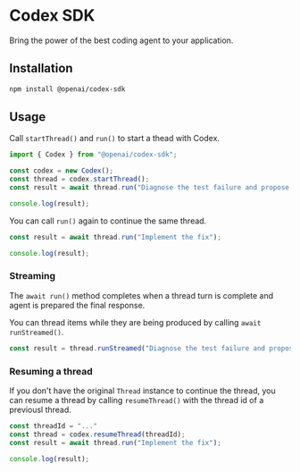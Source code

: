 # Codex SDK

Bring the power of the best coding agent to your application.

## Installation

```bash
npm install @openai/codex-sdk
```

## Usage

Call `startThread()` and `run()` to start a thead with Codex.

```typescript
import { Codex } from "@openai/codex-sdk";

const codex = new Codex();
const thread = codex.startThread();
const result = await thread.run("Diagnose the test failure and propose a fix");

console.log(result);
```

You can call `run()` again to continue the same thread.

```typescript
const result = await thread.run("Implement the fix");

console.log(result);
```


### Streaming

The `await run()` method completes when a thread turn is complete and agent is prepared the final response.

You can thread items while they are being produced by calling `await runStreamed()`.

```typescript
const result = thread.runStreamed("Diagnose the test failure and propose a fix");


```

### Resuming a thread

If you don't have the original `Thread` instance to continue the thread, you can resume a thread by calling `resumeThread()` with the thread id of a previousl thread.

```typescript
const threadId = "..."
const thread = codex.resumeThread(threadId);
const result = await thread.run("Implement the fix");

console.log(result);
```
